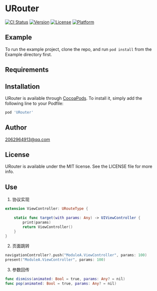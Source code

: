 # URouter

[![CI Status](https://img.shields.io/travis/1031721778@qq.com/URouter.svg?style=flat)](https://travis-ci.org/1031721778@qq.com/URouter)
[![Version](https://img.shields.io/cocoapods/v/URouter.svg?style=flat)](https://cocoapods.org/pods/URouter)
[![License](https://img.shields.io/cocoapods/l/URouter.svg?style=flat)](https://cocoapods.org/pods/URouter)
[![Platform](https://img.shields.io/cocoapods/p/URouter.svg?style=flat)](https://cocoapods.org/pods/URouter)

## Example

To run the example project, clone the repo, and run `pod install` from the Example directory first.

## Requirements

## Installation

URouter is available through [CocoaPods](https://cocoapods.org). To install
it, simply add the following line to your Podfile:

```ruby
pod 'URouter'
```

## Author

2062964913@qq.com

## License

URouter is available under the MIT license. See the LICENSE file for more info.

## Use
1. 协议实现
```Swift
extension ViewController: URouteType {
    
    static func target(with params: Any) -> UIViewController {
        print(params)
        return ViewController()
    }
}
```
2. 页面跳转
```Swift
navigationController?.push("ModuleA.ViewController", params: 100)
present("ModuleA.ViewController", params: 100)
```
3. 参数回传
```Swift
func dismiss(animated: Bool = true, params: Any? = nil)
func pop(animated: Bool = true, params: Any? = nil)
```
